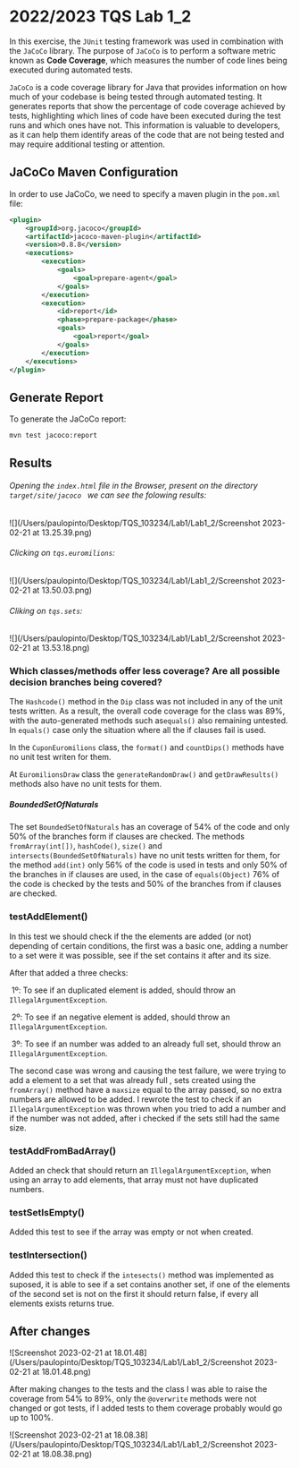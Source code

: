 # 2022/2023 TQS Lab 1_2

In this exercise, the `JUnit` testing framework was used in combination with the `JaCoCo` library. The purpose of `JaCoCo` is to perform a software metric known as **Code Coverage**, which measures the number of code lines being executed during automated tests.

`JaCoCo` is a code coverage library for Java that provides information on how much of your codebase is being tested through automated testing. It generates reports that show the percentage of code coverage achieved by tests, highlighting which lines of code have been executed during the test runs and which ones have not. This information is valuable to developers, as it can help them identify areas of the code that are not being tested and may require additional testing or attention.

## JaCoCo Maven Configuration

In order to  use  JaCoCo, we need to specify a maven plugin in  the `pom.xml` file:

```xml
<plugin>
    <groupId>org.jacoco</groupId>
    <artifactId>jacoco-maven-plugin</artifactId>
    <version>0.8.8</version>
    <executions>
        <execution>
            <goals>
                <goal>prepare-agent</goal>
            </goals>
        </execution>
        <execution>
            <id>report</id>
            <phase>prepare-package</phase>
            <goals>
                <goal>report</goal>
            </goals>
        </execution>
    </executions>
</plugin>
```

 ## Generate Report

To generate the JaCoCo report:

```
mvn test jacoco:report
```

## Results 

###### Opening the `index.html` file in the Browser, present on the  directory `target/site/jacoco `  we can see the folowing results:

![](/Users/paulopinto/Desktop/TQS_103234/Lab1/Lab1_2/Screenshot 2023-02-21 at 13.25.39.png)

###### Clicking on `tqs.euromilions`:

![](/Users/paulopinto/Desktop/TQS_103234/Lab1/Lab1_2/Screenshot 2023-02-21 at 13.50.03.png)

###### Cliking on `tqs.sets`:

![](/Users/paulopinto/Desktop/TQS_103234/Lab1/Lab1_2/Screenshot 2023-02-21 at 13.53.18.png)

###  Which classes/methods offer less coverage? Are all possible decision branches being covered?

The `Hashcode()` method in the `Dip` class was not included in any of the unit tests written. As a result, the overall code coverage for the class was 89%, with the auto-generated methods such as`equals()` also remaining untested. In `equals()` case only the situation where all the if clauses fail is used. 

In the `CuponEuromilions` class,  the `format()` and `countDips()` methods have no unit test writen for them.

At `EuromilionsDraw` class the `generateRandomDraw()` and `getDrawResults()` methods also have no unit tests for them.

##### BoundedSetOfNaturals 

The set `BoundedSetOfNaturals` has an coverage of 54% of the code and only 50% of the branches form if clauses are checked.
The methods `fromArray(int[])`, `hashCode()`, `size()` and `intersects(BoundedSetOfNaturals)` have no unit tests written for them, for the method `add(int)`  only 56% of the code is used in tests and only 50% of the branches in if clauses are used, in the case of `equals(Object)` 76% of the code is checked by the tests and 50% of the branches from if clauses are checked.

### testAddElement()

In this test we should check if the the elements are added (or not) depending of certain conditions,  the first was a basic one, adding a number to a set were it was possible, see if the set contains it after and its size.

After that added a three checks:

​	1º: To see if an duplicated element is added, should throw an `IllegalArgumentException`.

​	2º: To see if an negative element is added, should throw an `IllegalArgumentException`.

​	3º: To see if an number was added to an already full set, should throw an `IllegalArgumentException`.

The second case was wrong and causing the test failure, we were trying to add a element to a set that was already full , sets created using the `fromArray()` method have a `maxsize` equal to the array passed, so no extra numbers are allowed to be added.
I rewrote the test to check if an `IllegalArgumentException` was thrown when you tried to add a number and if the number was not added, after i checked if the sets still had the same size.

### testAddFromBadArray()

Added an check that should return an `IllegalArgumentException`, when using an array to add elements, that array must not have duplicated numbers.

### testSetIsEmpty()

Added this test to see if the array was empty or not when created.

### testIntersection()

Added this test to check if the `intesects()` method was implemented as suposed, it is able to see if a set contains another set, if one of the elements of the second set is not on the first it should return false, if every all elements exists returns true.

## After changes

![Screenshot 2023-02-21 at 18.01.48](/Users/paulopinto/Desktop/TQS_103234/Lab1/Lab1_2/Screenshot 2023-02-21 at 18.01.48.png)

After making changes to the tests and the class I was able to raise the coverage from 54% to 89%, only the `@overwrite` methods were not changed or got tests, if I added tests to them coverage probably would go up to 100%.

![Screenshot 2023-02-21 at 18.08.38](/Users/paulopinto/Desktop/TQS_103234/Lab1/Lab1_2/Screenshot 2023-02-21 at 18.08.38.png)

